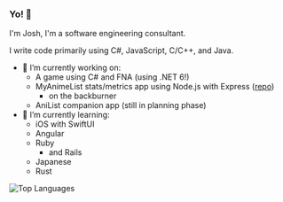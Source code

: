 ### Yo! 👋

I'm Josh, I'm a software engineering consultant.

I write code primarily using C#, JavaScript, C/C++, and Java.

- 🔭 I’m currently working on:
  * A game using C# and FNA (using .NET 6!)
  * MyAnimeList stats/metrics app using Node.js with Express ([repo](https://github.com/YoCodingJosh/anime_stats))
    * on the backburner
  * AniList companion app (still in planning phase)
- 🌱 I’m currently learning:
  * iOS with SwiftUI
  * Angular
  * Ruby
    * and Rails
  * Japanese
  * Rust

![Top Languages](https://github-readme-stats.vercel.app/api/top-langs/?username=YoCodingJosh&theme=tokyonight&layout=compact&langs_count=8)

<!--
**YoCodingJosh/YoCodingJosh** is a ✨ _special_ ✨ repository because its `README.md` (this file) appears on your GitHub profile.

Here are some ideas to get you started:

- 🔭 I’m currently working on ...
- 🌱 I’m currently learning ...
- 👯 I’m looking to collaborate on ...
- 🤔 I’m looking for help with ...
- 💬 Ask me about ...
- 📫 How to reach me: ...
- 😄 Pronouns: ...
- ⚡ Fun fact: ...
-->
